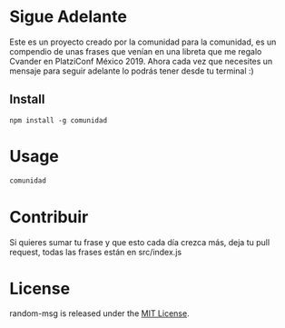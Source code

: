 # Sigue Adelante

Este es un proyecto creado por la comunidad para la comunidad, es un compendio de unas frases que venían en una libreta que me regalo Cvander en PlatziConf México 2019.
Ahora cada vez que necesites un mensaje para seguir adelante lo podrás tener desde tu terminal :)


## Install

```npm
npm install -g comunidad
```

# Usage

```bash
comunidad
```

# Contribuir

Si quieres sumar tu frase y que esto cada día crezca más, deja tu pull request, todas las frases están en src/index.js


# License
random-msg is released under the [MIT License](https://opensource.org/licenses/MIT).